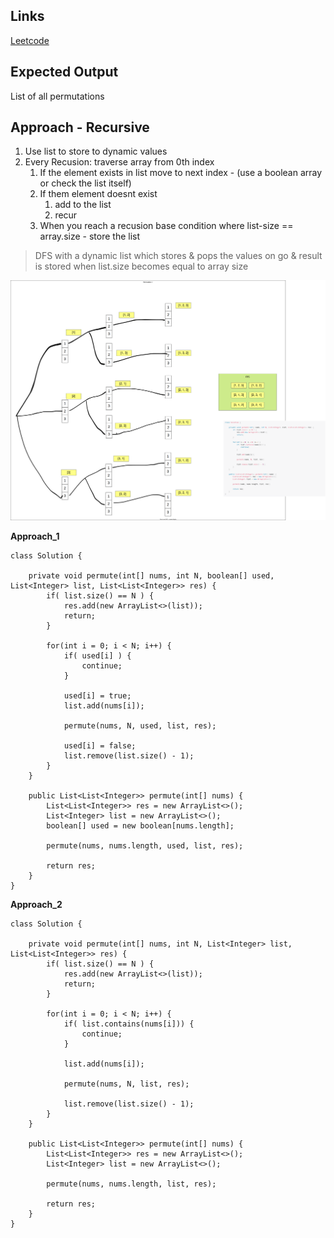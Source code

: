 ## Links
[Leetcode](https://leetcode.com/problems/permutations/)

## Expected Output
List of all permutations

## Approach - Recursive
1. Use list to store to dynamic values
2. Every Recusion: traverse array from 0th index
   1. If the element exists in list move to next index - (use a boolean array or check the list itself)
   2. If them element doesnt exist
      1. add to the list
      2. recur
   3. When you reach a recusion base condition where list-size == array.size - store the list

> DFS with a dynamic list which stores & pops the values on go & result is stored when list.size becomes equal to array size

![permuation-i](../../images/permutation-i.svg)

**Approach_1**
```
class Solution {

    private void permute(int[] nums, int N, boolean[] used, List<Integer> list, List<List<Integer>> res) {
        if( list.size() == N ) {
            res.add(new ArrayList<>(list));
            return;
        }

        for(int i = 0; i < N; i++) {
            if( used[i] ) {
                continue;
            }

            used[i] = true;
            list.add(nums[i]);

            permute(nums, N, used, list, res);

            used[i] = false;
            list.remove(list.size() - 1);
        }
    }

    public List<List<Integer>> permute(int[] nums) {
        List<List<Integer>> res = new ArrayList<>();
        List<Integer> list = new ArrayList<>();
        boolean[] used = new boolean[nums.length];
        
        permute(nums, nums.length, used, list, res);

        return res;
    }
}
```

**Approach_2**
```
class Solution {

    private void permute(int[] nums, int N, List<Integer> list, List<List<Integer>> res) {
        if( list.size() == N ) {
            res.add(new ArrayList<>(list));
            return;
        }

        for(int i = 0; i < N; i++) {
            if( list.contains(nums[i])) {
                continue;
            }

            list.add(nums[i]);

            permute(nums, N, list, res);

            list.remove(list.size() - 1);
        }
    }

    public List<List<Integer>> permute(int[] nums) {
        List<List<Integer>> res = new ArrayList<>();
        List<Integer> list = new ArrayList<>();
        
        permute(nums, nums.length, list, res);

        return res;
    }
}
```